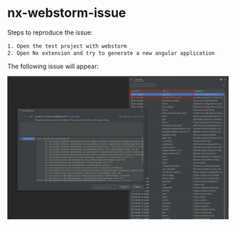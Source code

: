 # nx-webstorm-issue

Steps to reproduce the issue:

	1. Open the test project with webstorm
	2. Open Nx extension and try to generate a new angular application



The following issue will appear:

![error](error.png)